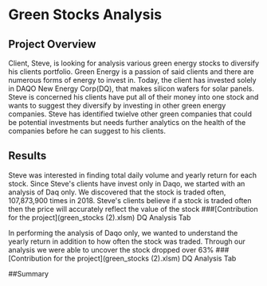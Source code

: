 # Green Stocks Analysis

## Project Overview
Client, Steve, is looking for analysis various green energy stocks to diversify his clients portfolio.  Green Energy is a passion of said clients and there are numerous forms of energy to invest in.  Today, the client has invested solely in DAQO New Energy Corp(DQ), that makes silicon wafers for solar panels.  Steve is concerned his clients have put all of their money into one stock and wants to suggest they diversify by investing in other green energy companies.  Steve has identified twielve other green companies that could be potential investments but needs further analytics on the health of the companies before he can suggest to his clients.

## Results
Steve was interested in finding total daily volume and yearly return for each stock.  Since Steve's clients have invest only in Daqo, we started with an analysis of Daq only. We discovered that the stock is traded often, 107,873,900 times in 2018.  Steve's clients believe if a stock is traded often then the price will accurately reflect the value of the stock 
###[Contribution for the project](green_stocks (2).xlsm) DQ Analysis Tab

In performing the analysis of Daqo only, we wanted to understand the yearly return in addition to how often the stock was traded.  Through our analysis we were able to uncover the stock dropped over 63% 
###[Contribution for the project](green_stocks (2).xlsm) DQ Analysis Tab






##Summary
